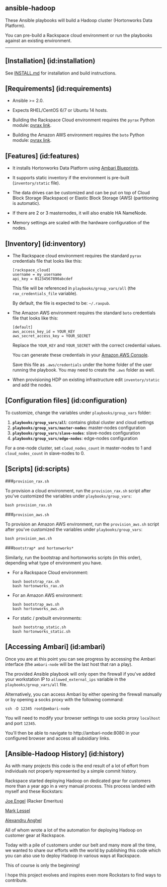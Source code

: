 ansible-hadoop
---------
These Ansible playbooks will build a Hadoop cluster (Hortonworks Data Platform).

You can pre-build a Rackspace cloud environment or run the playbooks against an existing environment.

---

## [Installation] (id:installation)

See [INSTALL.md](../master/INSTALL.md) for installation and build instructions.


## [Requirements] (id:requirements)

- Ansible >= 2.0.

- Expects RHEL/CentOS 6/7 or Ubuntu 14 hosts.

- Building the Rackspace Cloud environment requires the `pyrax` Python module: [pyrax link](https://github.com/rackspace/pyrax).

- Building the Amazon AWS environment requires the `boto` Python module: [pyrax link](https://github.com/boto/boto).


## [Features] (id:features)

- It installs Hortonworks Data Platform using [Ambari Blueprints](https://cwiki.apache.org/confluence/display/AMBARI/Blueprints).

- It supports static inventory if the environment is pre-built (`inventory/static` file).

- The data drives can be customized and can be put on top of Cloud Block Storage (Rackspace) or Elastic Block Storage (AWS) (partitioning is automatic).

- If there are 2 or 3 masternodes, it will also enable HA NameNode.

- Memory settings are scaled with the hardware configuration of the nodes.


## [Inventory] (id:inventory)

- The Rackspace cloud environment requires the standard `pyrax` credentials file that looks like this:
  ````
  [rackspace_cloud]
  username = my_username
  api_key = 01234567890abcdef
  ````
  
  This file will be referenced in `playbooks/group_vars/all` (the `rax_credentials_file` variable).

  By default, the file is expected to be: `~/.raxpub`.

- The Amazon AWS environment requires the standard `boto` credentials file that looks like this:
  ```
  [default]
  aws_access_key_id = YOUR_KEY
  aws_secret_access_key = YOUR_SECRET
  ```

  Replace the `YOUR_KEY` and `YOUR_SECRET` with the correct credential values.
  
  You can generate these credentials in your [Amazon AWS Console](https://console.aws.amazon.com).

  Save this file as `.aws/credentials` under the home folder of the user running the playbook. You may need to create the `.aws` folder as well.
  
- When provisioning HDP on existing infrastructure edit `inventory/static` and add the nodes.


## [Configuration files] (id:configuration)

To customize, change the variables under `playbooks/group_vars` folder:

1. **`playbooks/group_vars/all`**: contains global cluster and cloud settings
1. **`playbooks/group_vars/master-nodes`**: master-nodes configuration
1. **`playbooks/group_vars/slave-nodes`**: slave-nodes configuration
1. **`playbooks/group_vars/edge-nodes`**: edge-nodes configuration

For a one-node cluster, set `cloud_nodes_count` in master-nodes to 1 and `cloud_nodes_count` in slave-nodes to 0.


## [Scripts] (id:scripts)

###`provision_rax.sh`

To provision a cloud environment, run the `provision_rax.sh` script after you've customized the variables under `playbooks/group_vars`:
````
bash provision_rax.sh
````

###`provision_aws.sh`

To provision an Amazon AWS environment, run the `provision_aws.sh` script after you've customized the variables under `playbooks/group_vars`:
````
bash provision_aws.sh
````

###`bootstrap* and hortonworks*`

Similarly, run the bootstrap and hortonworks scripts (in this order), depending what type of environment you have.

- For a Rackspace Cloud environment:
  ````
  bash bootstrap_rax.sh
  bash hortonworks_rax.sh
  ````

- For an Amazon AWS environment:
  ````
  bash bootstrap_aws.sh
  bash hortonworks_aws.sh
  ````

- For static / prebuilt environments:
  ````
  bash bootstrap_static.sh
  bash hortonworks_static.sh
  ````


## [Accessing Ambari] (id:ambari)

Once you are at this point you can see progress by accessing the Ambari interface (the `ambari-node` will be the last host that ran a play). 

The provided Ansible playbook will only open the firewall if you've added your workstation IP to `allowed_external_ips` variable in the `playbooks/group_vars/all` file. 

Alternatively, you can access Ambari by either opening the firewall manually or by opening a socks proxy with the following command:

````
ssh -D 12345 root@ambari-node
````

You will need to modify your browser settings to use socks proxy `localhost` and port `12345`. 

You'll then be able to navigate to http://ambari-node:8080 in your configured browser and access all subsidiary links.


## [Ansible-Hadoop History] (id:history)

As with many projects this code is the end result of a lot of effort from individuals not properly represented by a simple commit history. 

Rackspace started deploying Hadoop on dedicated gear for customers more than a year ago in a very manual process. This process landed with myself and these Rockstars:

[Joe Engel](https://github.com/Joeskyyy) (Racker Emeritus)

[Mark Lessel](https://github.com/magglass1)

[Alexandru Anghel](https://github.com/alexandruanghel)

All of whom wrote a lot of the automation for deploying Hadoop on customer gear at Rackspace.

Today with a pile of customers under our belt and many more all the time, we wanted to share our efforts with the world by publishing this code which you can also use to deploy Hadoop in various ways at Rackspace.

This of course is only the beginning! 

I hope this project evolves and inspires even more Rockstars to find ways to contribute.